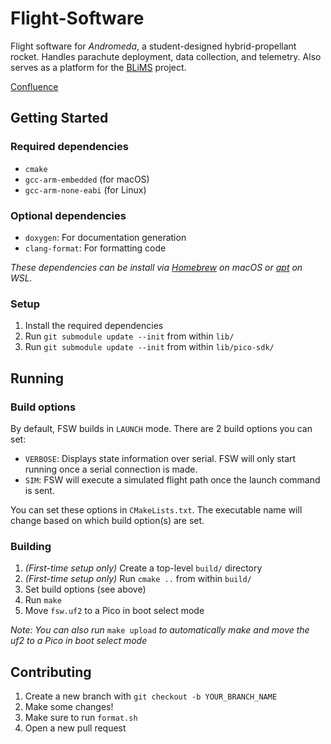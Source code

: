 # Flight-Software
Flight software for _Andromeda_, a student-designed hybrid-propellant rocket. Handles parachute deployment, data collection, and telemetry. Also serves as a platform for the [BLiMS](https://github.com/cornellrocketryteam/BLiMS) project.

[Confluence](https://confluence.cornell.edu/display/crt/Flight+Software)

## Getting Started
### Required dependencies
* ```cmake```
* ```gcc-arm-embedded``` (for macOS)
* ```gcc-arm-none-eabi``` (for Linux)

### Optional dependencies
* ```doxygen```: For documentation generation
* ```clang-format```: For formatting code

_These dependencies can be install via [Homebrew](https://brew.sh/) on macOS or [apt](https://ubuntu.com/server/docs/package-management) on WSL._
  
### Setup
1. Install the required dependencies
2. Run ```git submodule update --init``` from within ```lib/```
3. Run ```git submodule update --init``` from within ```lib/pico-sdk/```

## Running
### Build options
By default, FSW builds in ```LAUNCH``` mode. There are 2 build options you can set: 
* ```VERBOSE```: Displays state information over serial. FSW will only start running once a serial connection is made. 
* ```SIM```: FSW will execute a simulated flight path once the launch command is sent.

You can set these options in ```CMakeLists.txt```. The executable name will change based on which build option(s) are set. 

### Building

1. _(First-time setup only)_ Create a top-level ```build/``` directory    
2. _(First-time setup only)_ Run ```cmake ..``` from within ```build/```  
3. Set build options (see above)
4. Run ```make```
5. Move ```fsw.uf2``` to a Pico in boot select mode

_Note: You can also run_ ```make upload``` _to automatically make and move the uf2 to a Pico in boot select mode_

## Contributing
1. Create a new branch with ```git checkout -b YOUR_BRANCH_NAME```
2. Make some changes!
3. Make sure to run ```format.sh```
4. Open a new pull request
